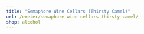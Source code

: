 ```yaml
---
title: "Semaphore Wine Cellars (Thirsty Camel)"
url: /exeter/semaphore-wine-cellars-thirsty-camel/
shop: alcohol
---
```

